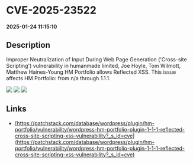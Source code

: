 # CVE-2025-23522

**2025-01-24 11:15:10**

## Description
Improper Neutralization of Input During Web Page Generation ('Cross-site Scripting') vulnerability in humanmade limited, Joe Hoyle, Tom Wilmott, Matthew Haines-Young HM Portfolio allows Reflected XSS. This issue affects HM Portfolio: from n/a through 1.1.1.

![](https://img.shields.io/static/v1?label=Score&message=7.1&color=red)
![](https://img.shields.io/static/v1?label=Severity&message=HIGH&color=red)
![](https://img.shields.io/static/v1?label=CWE&message=XSS&color=green)

## Links
- [https://patchstack.com/database/wordpress/plugin/hm-portfolio/vulnerability/wordpress-hm-portfolio-plugin-1-1-1-reflected-cross-site-scripting-xss-vulnerability?_s_id=cve](https://patchstack.com/database/wordpress/plugin/hm-portfolio/vulnerability/wordpress-hm-portfolio-plugin-1-1-1-reflected-cross-site-scripting-xss-vulnerability?_s_id=cve)
